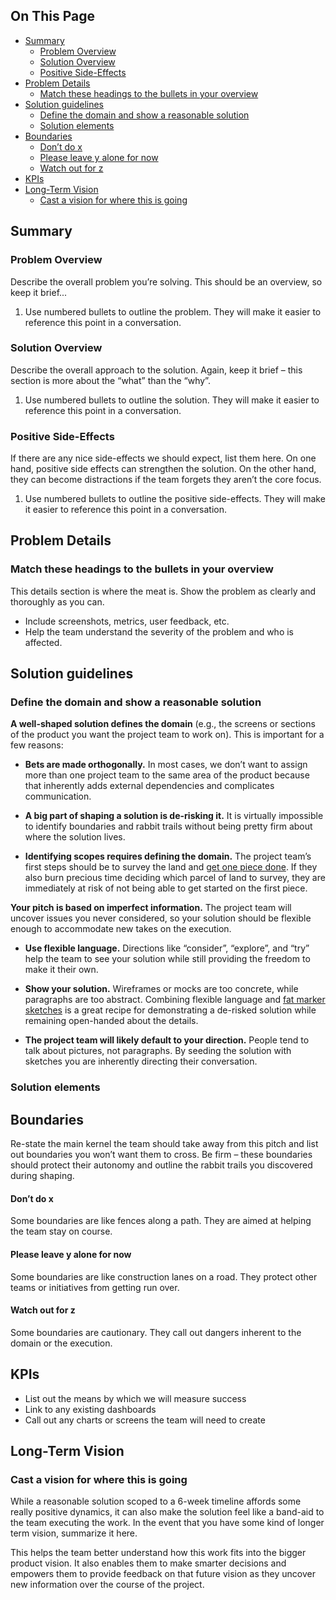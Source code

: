 <h2>On This Page</h2>

<!-- TOC depthFrom:2 depthTo:6 updateOnSave:true -->

- [Summary](#summary)
  - [Problem Overview](#problem-overview)
  - [Solution Overview](#solution-overview)
  - [Positive Side-Effects](#positive-side-effects)
- [Problem Details](#problem-details)
  - [Match these headings to the bullets in your overview](#match-these-headings-to-the-bullets-in-your-overview)
- [Solution guidelines](#solution-guidelines)
  - [Define the domain and show a reasonable solution](#define-the-domain-and-show-a-reasonable-solution)
  - [Solution elements](#solution-elements)
- [Boundaries](#boundaries)
    - [Don’t do x](#dont-do-x)
    - [Please leave y alone for now](#please-leave-y-alone-for-now)
    - [Watch out for z](#watch-out-for-z)
- [KPIs](#kpis)
- [Long-Term Vision](#long-term-vision)
  - [Cast a vision for where this is going](#cast-a-vision-for-where-this-is-going)

<!-- /TOC -->

## Summary

### Problem Overview

Describe the overall problem you’re solving. This should be an overview, so keep it brief...
 
1. Use numbered bullets to outline the problem. They will make it easier to reference this point in a conversation.

### Solution Overview

Describe the overall approach to the solution. Again, keep it brief – this section is more about the “what” than the “why”.

1. Use numbered bullets to outline the solution. They will make it easier to reference this point in a conversation.


### Positive Side-Effects

If there are any nice side-effects we should expect, list them here. On one hand, positive side effects can strengthen the solution. On the other hand, they can become distractions if the team forgets they aren’t the core focus.

1. Use numbered bullets to outline the positive side-effects. They will make it easier to reference this point in a conversation.

## Problem Details

### Match these headings to the bullets in your overview

This details section is where the meat is. Show the problem as clearly and thoroughly as you can.
 
* Include screenshots, metrics, user feedback, etc.
* Help the team understand the severity of the problem and who is affected.


## Solution guidelines

### Define the domain and show a reasonable solution

**A well-shaped solution defines the domain** (e.g., the screens or sections of the product you want the project team to work on). This is important for a few reasons:

* **Bets are made orthogonally.** In most cases, we don’t want to assign more than one project team to the same area of the product because that inherently adds external dependencies and complicates communication.

* **A big part of shaping a solution is de-risking it.** It is virtually impossible to identify boundaries and rabbit trails without being pretty firm about where the solution lives.

* **Identifying scopes requires defining the domain.** The project team’s first steps should be to survey the land and [get one piece done](https://basecamp.com/shapeup/3.2-chapter-10). If they also burn precious time deciding which parcel of land to survey, they are immediately at risk of not being able to get started on the first piece.
 
**Your pitch is based on imperfect information.** The project team will uncover issues you never considered, so your solution should be flexible enough to accommodate new takes on the execution.
 
* **Use flexible language.** Directions like “consider”, “explore”, and “try” help the team to see your solution while still providing the freedom to make it their own.

* **Show your solution.** Wireframes or mocks are too concrete, while paragraphs are too abstract. Combining flexible language and [fat marker sketches](https://basecamp.com/shapeup/1.1-chapter-02#case-study-the-dot-grid-calendar) is a great recipe for demonstrating a de-risked solution while remaining open-handed about the details.

* **The project team will likely default to your direction.** People tend to talk about pictures, not paragraphs. By seeding the solution with sketches you are inherently directing their conversation.

### Solution elements

## Boundaries

Re-state the main kernel the team should take away from this pitch and list out boundaries you won’t want them to cross. Be firm – these boundaries should protect their autonomy and outline the rabbit trails you discovered during shaping.

#### Don’t do x
Some boundaries are like fences along a path. They are aimed at helping the team stay on course.

#### Please leave y alone for now
Some boundaries are like construction lanes on a road. They protect other teams or initiatives from getting run over.

#### Watch out for z
Some boundaries are cautionary. They call out dangers inherent to the domain or the execution.

## KPIs

* List out the means by which we will measure success
* Link to any existing dashboards
* Call out any charts or screens the team will need to create


## Long-Term Vision

### Cast a vision for where this is going

While a reasonable solution scoped to a 6-week timeline affords some really positive dynamics, it can also make the solution feel like a band-aid to the team executing the work. In the event that you have some kind of longer term vision, summarize it here.
 
This helps the team better understand how this work fits into the bigger product vision. It also enables them to make smarter decisions and empowers them to provide feedback on that future vision as they uncover new information over the course of the project.
